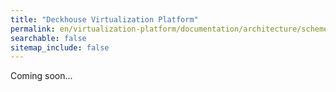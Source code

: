 ```yaml
---
title: "Deckhouse Virtualization Platform"
permalink: en/virtualization-platform/documentation/architecture/scheme.html
searchable: false
sitemap_include: false
---
```


Coming soon...
